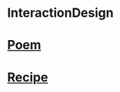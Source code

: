 # InteractionDesign

# [Poem](file:///Users/tylerslaugh/Desktop/interactiondesign/InteractionDesign/poem/index.html)
# [Recipe](file:///Users/tylerslaugh/Desktop/interactiondesign/InteractionDesign/recipe/index.html)
